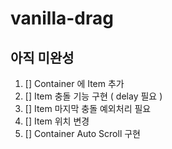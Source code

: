 # vanilla-drag
 
## 아직 미완성 
1. [] Container 에 Item 추가 
2. [] Item 충돌 기능 구현 ( delay 필요 ) 
3. [] Item 마지막 충돌 예외처리 필요
4. [] Item 위치 변경 
5. [] Container Auto Scroll 구현